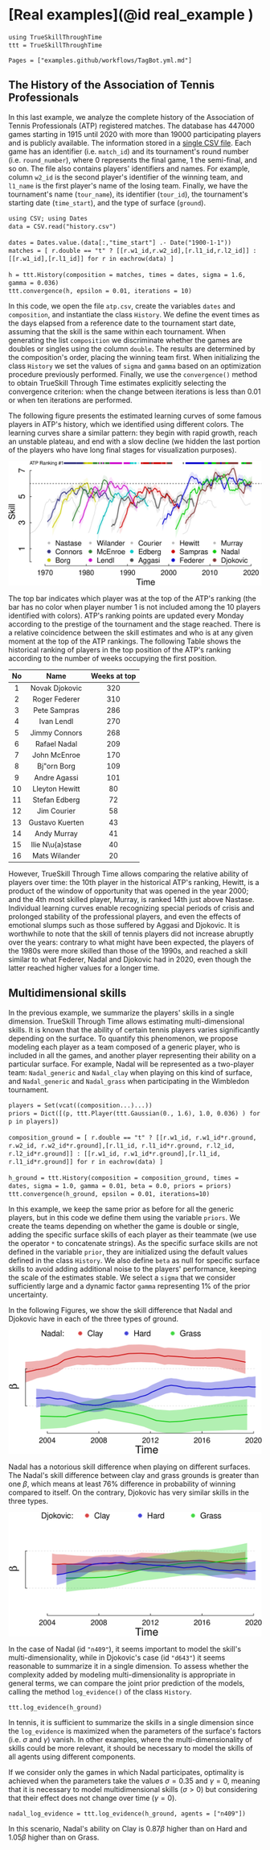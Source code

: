 # [Real examples](@id real_example )

```@setup all
using TrueSkillThroughTime
ttt = TrueSkillThroughTime
```

```@contents
Pages = ["examples.github/workflows/TagBot.yml.md"]
```

## The History of the Association of Tennis Professionals

In this last example, we analyze the complete history of the Association of Tennis Professionals (ATP) registered matches. 
The database has 447000 games starting in 1915 until 2020 with more than 19000 participating players and is publicly available.
The information stored in a [single CSV file](https://github.com/glandfried/tennis_atp/releases/download/atp/history.csv.zip).
Each game has an identifier (i.e. `match_id`) and its tournament's round number (i.e. `round_number`), where 0 represents the final game, 1 the semi-final, and so on.
The file also contains players' identifiers and names.
For example, column `w2_id` is the second player's identifier of the winning team, and `l1_name` is the first player's name of the losing team. 
Finally, we have the tournament's name (`tour_name`), its identifier (`tour_id`), the tournament's starting date (`time_start`), and the type of surface (`ground`).

```
using CSV; using Dates
data = CSV.read("history.csv")

dates = Dates.value.(data[:,"time_start"] .- Date("1900-1-1")) 
matches = [ r.double == "t" ? [[r.w1_id,r.w2_id],[r.l1_id,r.l2_id]] : [[r.w1_id],[r.l1_id]] for r in eachrow(data) ]   

h = ttt.History(composition = matches, times = dates, sigma = 1.6, gamma = 0.036)
ttt.convergence(h, epsilon = 0.01, iterations = 10)
```

In this code, we open the file `atp.csv`, create the variables `dates` and `composition`, and instantiate the class `History`.
We define the event times as the days elapsed from a reference date to the tournament start date, assuming that the skill is the same within each tournament.
When generating the list `composition` we discriminate whether the games are doubles or singles using the column `double`. 
The results are determined by the composition's order, placing the winning team first.
When initializing the class `History` we set the values of `sigma` and `gamma` based on an optimization procedure previously performed.
Finally, we use the `convergence()` method to obtain TrueSkill Through Time estimates explicitly selecting the convergence criterion: when the change between iterations is less than $0.01$ or when ten iterations are performed.

The following figure presents the estimated learning curves of some famous players in ATP's history, which we identified using different colors.
The learning curves share a similar pattern: they begin with rapid growth, reach an unstable plateau, and end with a slow decline (we hidden the last portion of the players who have long final stages for visualization purposes).

![](../assets/atp.png)

The top bar indicates which player was at the top of the ATP's ranking (the bar has no color when player number 1 is not included among the 10 players identified with colors).
ATP's ranking points are updated every Monday according to the prestige of the tournament and the stage reached. 
There is a relative coincidence between the skill estimates and who is at any given moment at the top of the ATP rankings.
The following Table shows the historical ranking of players in the top position of the ATP's ranking according to the number of weeks occupying the first position.

|No| Name | Weeks at top|
|:-:|:-:|:-:|
|    1       |   Novak Djokovic      |   320|
|    2       |   Roger Federer       |	310|
|    3       |	Pete Sampras        |   286|
|    4       |   Ivan Lendl          |   270|
|    5       |   Jimmy Connors       |   268|
|    6       |   Rafael Nadal        |   209|
|    7       |   John McEnroe        |   170|
|    8       |   Bj\"orn Borg        |   109|
|    9       |   Andre Agassi        |   101|
|    10      |   Lleyton Hewitt      |   80 |
|    11 	    |   Stefan Edberg       | 	72|
|    12 	    |   Jim Courier         | 	58|
|    13 	    |   Gustavo Kuerten     | 	43|
|    14 	    |   Andy Murray         | 	41|
|    15 	    |   Ilie N\u{a}stase    | 	40|
|    16 	    |   Mats Wilander       | 	20 |


However, TrueSkill Through Time allows comparing the relative ability of players over time: the 10th player in the historical ATP's ranking, Hewitt, is a product of the window of opportunity that was opened in the year 2000; and the 4th most skilled player, Murray, is ranked 14th just above Nastase.
Individual learning curves enable recognizing special periods of crisis and prolonged stability of the professional players, and even the effects of emotional slumps such as those suffered by Aggasi and Djokovic.
It is worthwhile to note that the skill of tennis players did not increase abruptly over the years: contrary to what might have been expected, the players of the 1980s were more skilled than those of the 1990s, and reached a skill similar to what Federer, Nadal and Djokovic had in 2020, even though the latter reached higher values for a longer time.

## Multidimensional skills

In the previous example, we summarize the players' skills in a single dimension.
TrueSkill Through Time allows estimating multi-dimensional skills. 
It is known that the ability of certain tennis players varies significantly depending on the surface.
To quantify this phenomenon, we propose modeling each player as a team composed of a generic player, who is included in all the games, and another player representing their ability on a particular surface.
For example, Nadal will be represented as a two-player team: `Nadal_generic` and `Nadal_clay` when playing on this kind of surface, and `Nadal_generic` and `Nadal_grass` when participating in the Wimbledon tournament.

```
players = Set(vcat((composition...)...))
priors = Dict([(p, ttt.Player(ttt.Gaussian(0., 1.6), 1.0, 0.036) ) for p in players])

composition_ground = [ r.double == "t" ? [[r.w1_id, r.w1_id*r.ground, r.w2_id, r.w2_id*r.ground],[r.l1_id, r.l1_id*r.ground, r.l2_id, r.l2_id*r.ground]] : [[r.w1_id, r.w1_id*r.ground],[r.l1_id, r.l1_id*r.ground]] for r in eachrow(data) ]   

h_ground = ttt.History(composition = composition_ground, times = dates, sigma = 1.0, gamma = 0.01, beta = 0.0, priors = priors)
ttt.convergence(h_ground, epsilon = 0.01, iterations=10)
```

In this example, we keep the same prior as before for all the generic players, but in this code we define them using the variable `priors`.
We create the teams depending on whether the game is double or single, adding the specific surface skills of each player as their teammate (we use the operator `*` to concatenate strings).
As the specific surface skills are not defined in the variable `prior`, they are initialized using the default values defined in the class `History`.
We also define `beta` as null for specific surface skills to avoid adding additional noise to the players' performance, keeping the scale of the estimates stable.
We select a `sigma` that we consider sufficiently large and a dynamic factor `gamma` representing 1% of the prior uncertainty.

In the following Figures, we show the skill difference that Nadal and Djokovic have in each of the three types of ground.

![](../assets/atp_ground0.png)

Nadal has a notorious skill difference when playing on different surfaces. 
The Nadal's skill difference between clay and grass grounds is greater than one $\beta$, which means at least 76\% difference in probability of winning compared to itself.
On the contrary, Djokovic has very similar skills in the three types.

![](../assets/atp_ground2.png)

In the case of Nadal (id `"n409"`), it seems important to model the skill's multi-dimensionality, while in Djokovic's case (id `"d643"`) it seems reasonable to summarize it in a single dimension.
To assess whether the complexity added by modeling multi-dimensionality is appropriate in general terms, we can compare the joint prior prediction of the models, calling the method `log_evidence()` of the class `History`.

```
ttt.log_evidence(h_ground)
```

In tennis, it is sufficient to summarize the skills in a single dimension since the `log_evidence` is maximized when the parameters of the surface's factors (i.e. $\sigma$ and $\gamma$) vanish. 
In other examples, where the multi-dimensionality of skills could be more relevant, it should be necessary to model the skills of all agents using different components.

If we consider only the games in which Nadal participates, optimality is achieved when the parameters take the values $\sigma=0.35$ and $\gamma=0$, meaning that it is necessary to model multidimensional skills ($\sigma>0$) but considering that their effect does not change over time ($\gamma = 0$).

```
nadal_log_evidence = ttt.log_evidence(h_ground, agents = ["n409"])
```

In this scenario, Nadal's ability on Clay is $0.87\beta$ higher than on Hard and $1.05\beta$ higher than on Grass. 

